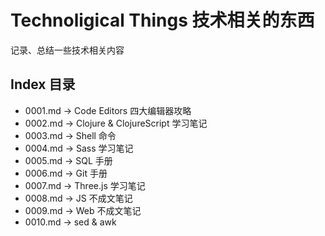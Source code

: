 # Technoligical Things 技术相关的东西

记录、总结一些技术相关内容




## Index 目录

* 0001.md -> Code Editors 四大编辑器攻略
* 0002.md -> Clojure & ClojureScript 学习笔记
* 0003.md -> Shell 命令
* 0004.md -> Sass 学习笔记
* 0005.md -> SQL 手册
* 0006.md -> Git 手册
* 0007.md -> Three.js 学习笔记
* 0008.md -> JS 不成文笔记
* 0009.md -> Web 不成文笔记
* 0010.md -> sed & awk